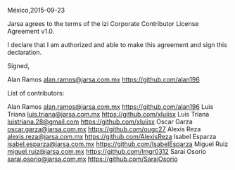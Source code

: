 México,2015-09-23

Jarsa agrees to the terms of the izi Corporate Contributor License Agreement v1.0.

I declare that I am authorized and able to make this agreement and sign this declaration.

Signed,

Alan Ramos  alan.ramos@jarsa.com.mx https://github.com/alan196

List of contributors:

Alan Ramos alan.ramos@jarsa.com.mx https://github.com/alan196
Luis Triana luis.triana@jarsa.com.mx https://github.com/xluiisx
Luis Triana luistriana.28@gmail.com https://github.com/xluiisx
Oscar Garza oscar.garza@jarsa.com.mx https://github.com/ougc27
Alexis Reza alexis.reza@jarsa.com.mx https://github.com/AlexisReza
Isabel Esparza isabel.esparza@jarsa.com.mx https://github.com/IsabelEsparza
Miguel Ruiz miguel.ruiz@jarsa.com.mx https://github.com/lmgr0312
Sarai Osorio sarai.osorio@jarsa.com.mx https://github.com/SaraiOsorio
